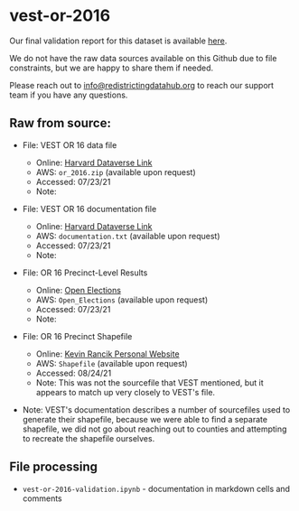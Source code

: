 # vest-or-2016

Our final validation report for this dataset is available [here](https://redistrictingdatahub.org/dataset/vest-2016-oregon-precinct-and-election-results/).

We do not have the raw data sources available on this Github due to file constraints, but we are happy to share them if needed. 

Please reach out to info@redistrictingdatahub.org to reach our support team if you have any questions.

## **Raw from source:**
- File: VEST OR 16 data file
  - Online: [Harvard Dataverse Link](https://dataverse.harvard.edu/file.xhtml?persistentId=doi:10.7910/DVN/NH5S2I/CEN9OL)
  - AWS: `or_2016.zip` (available upon request)
  - Accessed: 07/23/21
  - Note:

- File: VEST OR 16 documentation file
  - Online: [Harvard Dataverse Link](https://dataverse.harvard.edu/file.xhtml?fileId=4938232&version=65.0)
  - AWS: `documentation.txt` (available upon request)
  - Accessed: 07/23/21
  - Note:

- File: OR 16 Precinct-Level Results
  - Online: [Open Elections](https://github.com/openelections/openelections-data-or/)
  - AWS: `Open_Elections` (available upon request)
  - Accessed: 07/23/21
  - Note:

- File: OR 16 Precinct Shapefile
  - Online: [Kevin Rancik Personal Website](http://www.kevinrancik.com/elections/Oregon/eOregon.html)
  - AWS: `Shapefile` (available upon request)
  - Accessed: 08/24/21
  - Note: This was not the sourcefile that VEST mentioned, but it appears to match up very closely to VEST's file.

- Note: VEST's documentation describes a number of sourcefiles used to generate their shapefile, because we were able to find a separate shapefile, we did not go about reaching out to counties and attempting to recreate the shapefile ourselves.

## File processing

- `vest-or-2016-validation.ipynb` - documentation in markdown cells and comments
